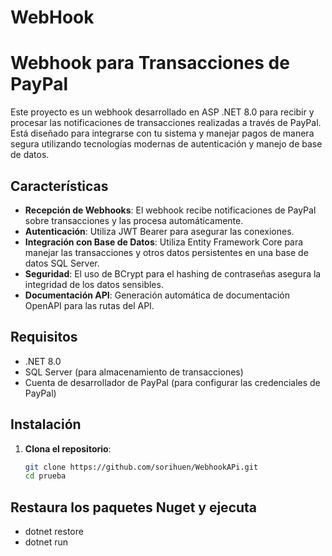 # WebHook
# Webhook para Transacciones de PayPal

Este proyecto es un webhook desarrollado en ASP .NET 8.0 para recibir y procesar las notificaciones de transacciones realizadas a través de PayPal. Está diseñado para integrarse con tu sistema y manejar pagos de manera segura utilizando tecnologías modernas de autenticación y manejo de base de datos.

## Características

- **Recepción de Webhooks**: El webhook recibe notificaciones de PayPal sobre transacciones y las procesa automáticamente.
- **Autenticación**: Utiliza JWT Bearer para asegurar las conexiones.
- **Integración con Base de Datos**: Utiliza Entity Framework Core para manejar las transacciones y otros datos persistentes en una base de datos SQL Server.
- **Seguridad**: El uso de BCrypt para el hashing de contraseñas asegura la integridad de los datos sensibles.
- **Documentación API**: Generación automática de documentación OpenAPI para las rutas del API.

## Requisitos

- .NET 8.0
- SQL Server (para almacenamiento de transacciones)
- Cuenta de desarrollador de PayPal (para configurar las credenciales de PayPal)

## Instalación

1. **Clona el repositorio**:

   ```bash
   git clone https://github.com/sorihuen/WebhookAPi.git
   cd prueba

## Restaura los paquetes Nuget y ejecuta 
- dotnet restore
- dotnet run


   
